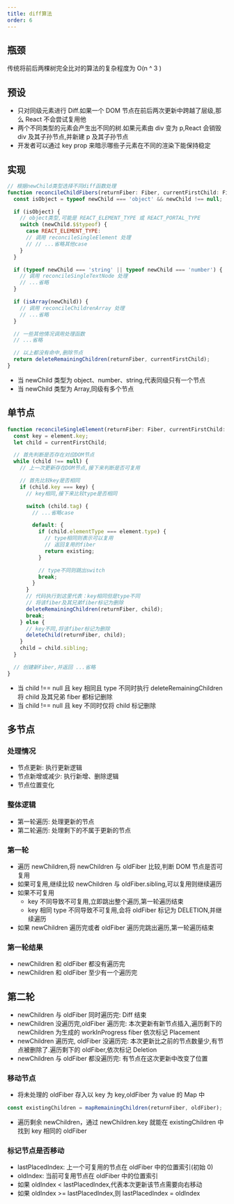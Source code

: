 ```yaml
---
title: diff算法
order: 6
---
```


## 瓶颈

传统将前后两棵树完全比对的算法的复杂程度为 O(n ^ 3 )

## 预设

- 只对同级元素进行 Diff.如果一个 DOM 节点在前后两次更新中跨越了层级,那么 React 不会尝试复用他
- 两个不同类型的元素会产生出不同的树.如果元素由 div 变为 p,React 会销毁 div 及其子孙节点,并新建 p 及其子孙节点
- 开发者可以通过 key prop 来暗示哪些子元素在不同的渲染下能保持稳定

## 实现

```js
// 根据newChild类型选择不同diff函数处理
function reconcileChildFibers(returnFiber: Fiber, currentFirstChild: Fiber | null, newChild: any): Fiber | null {
  const isObject = typeof newChild === 'object' && newChild !== null;

  if (isObject) {
    // object类型,可能是 REACT_ELEMENT_TYPE 或 REACT_PORTAL_TYPE
    switch (newChild.$$typeof) {
      case REACT_ELEMENT_TYPE:
      // 调用 reconcileSingleElement 处理
      // // ...省略其他case
    }
  }

  if (typeof newChild === 'string' || typeof newChild === 'number') {
    // 调用 reconcileSingleTextNode 处理
    // ...省略
  }

  if (isArray(newChild)) {
    // 调用 reconcileChildrenArray 处理
    // ...省略
  }

  // 一些其他情况调用处理函数
  // ...省略

  // 以上都没有命中,删除节点
  return deleteRemainingChildren(returnFiber, currentFirstChild);
}
```

- 当 newChild 类型为 object、number、string,代表同级只有一个节点
- 当 newChild 类型为 Array,同级有多个节点

## 单节点

```js
function reconcileSingleElement(returnFiber: Fiber, currentFirstChild: Fiber | null, element: ReactElement): Fiber {
  const key = element.key;
  let child = currentFirstChild;

  // 首先判断是否存在对应DOM节点
  while (child !== null) {
    // 上一次更新存在DOM节点,接下来判断是否可复用

    // 首先比较key是否相同
    if (child.key === key) {
      // key相同,接下来比较type是否相同

      switch (child.tag) {
        // ...省略case

        default: {
          if (child.elementType === element.type) {
            // type相同则表示可以复用
            // 返回复用的fiber
            return existing;
          }

          // type不同则跳出switch
          break;
        }
      }
      // 代码执行到这里代表：key相同但是type不同
      // 将该fiber及其兄弟fiber标记为删除
      deleteRemainingChildren(returnFiber, child);
      break;
    } else {
      // key不同,将该fiber标记为删除
      deleteChild(returnFiber, child);
    }
    child = child.sibling;
  }

  // 创建新Fiber,并返回 ...省略
}
```

- 当 child !== null 且 key 相同且 type 不同时执行 deleteRemainingChildren 将 child 及其兄弟 fiber 都标记删除
- 当 child !== null 且 key 不同时仅将 child 标记删除

## 多节点

### 处理情况

- 节点更新: 执行更新逻辑
- 节点新增或减少: 执行新增、删除逻辑
- 节点位置变化

### 整体逻辑

- 第一轮遍历: 处理更新的节点
- 第二轮遍历: 处理剩下的不属于更新的节点

### 第一轮

- 遍历 newChildren,将 newChildren 与 oldFiber 比较,判断 DOM 节点是否可复用
- 如果可复用,继续比较 newChildren 与 oldFiber.sibling,可以复用则继续遍历
- 如果不可复用
  - key 不同导致不可复用,立即跳出整个遍历,第一轮遍历结束
  - key 相同 type 不同导致不可复用,会将 oldFiber 标记为 DELETION,并继续遍历
- 如果 newChildren 遍历完或者 oldFiber 遍历完跳出遍历,第一轮遍历结束

### 第一轮结果

- newChildren 和 oldFiber 都没有遍历完
- newChildren 和 oldFiber 至少有一个遍历完

## 第二轮

- newChildren 与 oldFiber 同时遍历完: Diff 结束
- newChildren 没遍历完,oldFiber 遍历完: 本次更新有新节点插入,遍历剩下的 newChildren 为生成的 workInProgress fiber 依次标记 Placement
- newChildren 遍历完, oldFiber 没遍历完: 本次更新比之前的节点数量少,有节点被删除了.遍历剩下的 oldFiber,依次标记 Deletion
- newChildren 与 oldFiber 都没遍历完: 有节点在这次更新中改变了位置

### 移动节点

- 将未处理的 oldFiber 存入以 key 为 key,oldFiber 为 value 的 Map 中

```js
const existingChildren = mapRemainingChildren(returnFiber, oldFiber);
```

- 遍历剩余 newChildren，通过 newChildren.key 就能在 existingChildren 中找到 key 相同的 oldFiber

### 标记节点是否移动

- lastPlacedIndex: 上一个可复用的节点在 oldFiber 中的位置索引(初始 0)
- oldIndex: 当前可复用节点在 oldFiber 中的位置索引
- 如果 oldIndex < lastPlacedIndex,代表本次更新该节点需要向右移动
- 如果 oldIndex >= lastPlacedIndex,则 lastPlacedIndex = oldIndex
